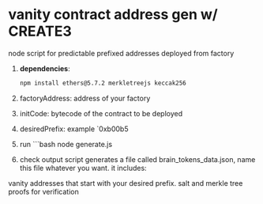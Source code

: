 # vanity contract address gen w/ CREATE3

node script for predictable prefixed addresses deployed from factory

1. **dependencies**:

   ```bash
   npm install ethers@5.7.2 merkletreejs keccak256

2. factoryAddress: address of your factory
3. initCode: bytecode of the contract to be deployed
4. desiredPrefix: example `0xb00b5

5. run ```bash node generate.js

6. check output
script generates a file called brain_tokens_data.json, name this file whatever you want. it includes:

vanity addresses that start with your desired prefix.
salt and merkle tree proofs for verification
